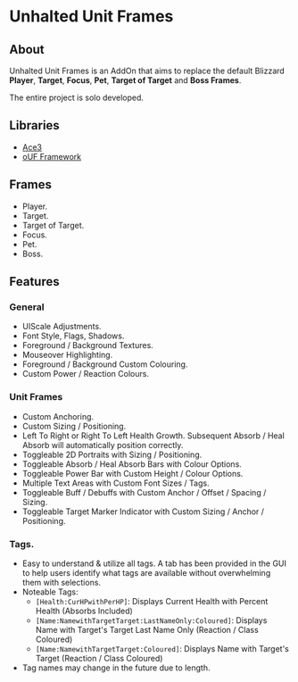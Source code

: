 # Unhalted Unit Frames

## About
Unhalted Unit Frames is an AddOn that aims to replace the default Blizzard **Player**, **Target**, **Focus**, **Pet**, **Target of Target** and **Boss Frames**.

The entire project is solo developed. 

## Libraries

- [Ace3](https://www.curseforge.com/wow/addons/ace3)
- [oUF Framework](https://www.curseforge.com/wow/addons/ouf)

## Frames
- Player.
- Target.
- Target of Target.
- Focus.
- Pet.
- Boss.

## Features

### General
- UIScale Adjustments.
- Font Style, Flags, Shadows.
- Foreground / Background Textures.
- Mouseover Highlighting.
- Foreground / Background Custom Colouring.
- Custom Power / Reaction Colours.

### Unit Frames
- Custom Anchoring.
- Custom Sizing / Positioning.
- Left To Right or Right To Left Health Growth. Subsequent Absorb / Heal Absorb will automatically position correctly.
- Toggleable 2D Portraits with Sizing / Positioning.
- Toggleable Absorb / Heal Absorb Bars with Colour Options.
- Toggleable Power Bar with Custom Height / Colour Options.
- Multiple Text Areas with Custom Font Sizes / Tags.
- Toggleable Buff / Debuffs with Custom Anchor / Offset / Spacing / Sizing.
- Toggleable Target Marker Indicator with Custom Sizing / Anchor / Positioning.

### Tags.
- Easy to understand & utilize all tags. A tab has been provided in the GUI to help users identify what tags are available without overwhelming them with selections.
- Noteable Tags:
    - `[Health:CurHPwithPerHP]`: Displays Current Health with Percent Health (Absorbs Included)
    - `[Name:NamewithTargetTarget:LastNameOnly:Coloured]`: Displays Name with Target's Target Last Name Only (Reaction / Class Coloured)
    - `[Name:NamewithTargetTarget:Coloured]`: Displays Name with Target's Target (Reaction / Class Coloured)
- Tag names may change in the future due to length.
